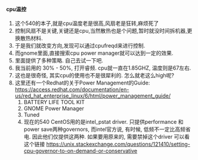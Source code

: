 #### cpu温控
1. 这个540的本子,就是cpu温度老是很高,风扇老是狂转,麻烦死了
1. 控制风扇不是关键,关键还是cpu,当然散热也是个问题,暂时就没时间拆机器,更换散热材料.
1. 于是我们就改变方向,发现可以通过cpufreqd来进行控制.
1. 而gnome里面,直接搜索cpu power manager就可以达到一定的效果.
1. 里面提供了多种策略. 自己去试一下吧.
1. 我当前用的 30% - 50%, 打开睿频. cpu就一直在1.85GHZ, 温度则是67左右.
1. 这也是很奇怪, 其实cpu的使用也不是很犀利的. 怎么就老这么high呢? 
1. 这里还有一个Redhat的关于Power Management的Guide: https://access.redhat.com/documentation/en-us/red_hat_enterprise_linux/6/html/power_management_guide/
   1. BATTERY LIFE TOOL KIT
   1. GNOME Power Manager
   1. Tuned
   1. 现在的540 CentOS用的是intel_pstat driver. 只提供performance 和 power save两种governors, 而intel官方说, 有时候, 低频不一定比高频省电. 因此他们仅提供这两种. 如果要用原来的, 需要禁掉这个driver
   可以看这个链接 https://unix.stackexchange.com/questions/121410/setting-cpu-governor-to-on-demand-or-conservative 
